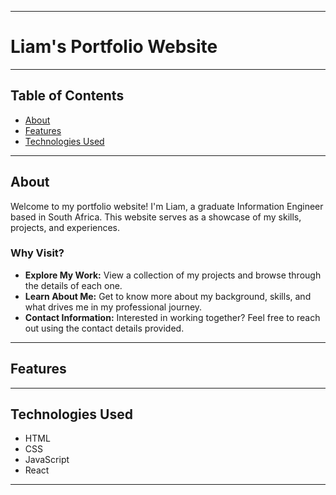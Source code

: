 ----
# Liam's Portfolio Website

<!-- T![Project Image](url_to_project_image) -->

----

## Table of Contents

- [About](#about)
- [Features](#features)
- [Technologies Used](#technologies-used)

----

## About

Welcome to my portfolio website! I'm Liam, a graduate Information Engineer based in South Africa. This website serves as a showcase of my skills, projects, and experiences.

### Why Visit?

- **Explore My Work:** View a collection of my projects and browse through the details of each one.
- **Learn About Me:** Get to know more about my background, skills, and what drives me in my professional journey.
- **Contact Information:** Interested in working together? Feel free to reach out using the contact details provided.

----

## Features
<!--
Explore the unique features that make my portfolio stand out:

1. **Project Showcase:** Browse through a curated selection of projects, each with a detailed overview, technologies used, and outcomes.
2. **Resume Download:** Download my resume directly from the website to learn more about my education, skills, and professional experience.
3. **Contact Form:** Use the built-in contact form to send me a message or inquire about potential collaborations. I'd love to hear from you!
4. **Responsive Design:** Enjoy a seamless experience across devices with a responsive design that adapts to various screen sizes.
5. **Interactive Elements:** Discover interactive elements that enhance user engagement, such as [mention any interactive features].

Feel free to explore and engage with the content. I hope you find inspiration and insights into my skills and projects!
-->
----

## Technologies Used

- HTML
- CSS
- JavaScript
- React

----